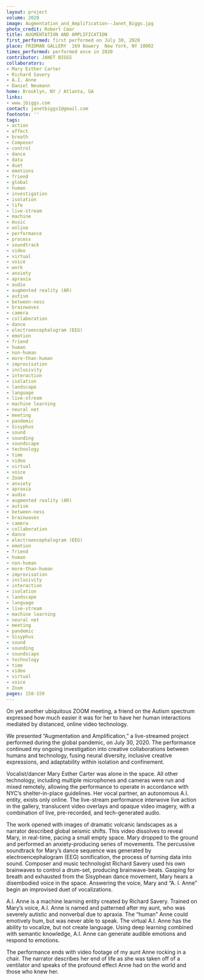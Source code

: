 ```yaml
---
layout: project
volume: 2020
image: Augmentation_and_Amplification--Janet_Biggs.jpg
photo_credit: Robert Cmar
title: AUGMENTATION AND AMPLIFICATION
first_performed: first performed on July 30, 2020
place: FRIDMAN GALLERY  169 Bowery  New York, NY 10002
times_performed: performed once in 2020
contributor: JANET BIGGS
collaborators:
- Mary Esther Carter
- Richard Savery
- A.I. Anne
- Daniel Neumann
home: Brooklyn, NY / Atlanta, GA
links:
- www.jbiggs.com
contact: janetbiggs1@gmail.com
footnote: ''
tags:
- action
- affect
- breath
- Composer
- control
- dance
- data
- duet
- emotions
- friend
- global
- human
- investigation
- isolation
- life
- live-stream
- machine
- music
- online
- performance
- process
- soundtrack
- video
- virtual
- voice
- work
- anxiety
- apraxia
- audio
- augmented reality (AR)
- autism
- between-ness
- brainwaves
- camera
- collaboration
- dance
- electroencephalogram (EEG)
- emotion
- friend
- human
- non-human
- more-than-human
- improvisation
- inclusivity
- interaction
- isolation
- landscape
- language
- live-stream
- machine learning
- neural net
- meeting
- pandemic
- Sisyphus
- sound
- sounding
- soundscape
- technology
- time
- video
- virtual
- voice
- Zoom
- anxiety
- apraxia
- audio
- augmented reality (AR)
- autism
- between-ness
- brainwaves
- camera
- collaboration
- dance
- electroencephalogram (EEG)
- emotion
- friend
- human
- non-human
- more-than-human
- improvisation
- inclusivity
- interaction
- isolation
- landscape
- language
- live-stream
- machine learning
- neural net
- meeting
- pandemic
- Sisyphus
- sound
- sounding
- soundscape
- technology
- time
- video
- virtual
- voice
- Zoom
pages: 158-159
---
```


On yet another ubiquitous ZOOM meeting, a friend on the Autism spectrum expressed how much easier it was for her to have her human interactions mediated by distanced, online video technology.

We presented “Augmentation and Amplification,” a live-streamed project performed during the global pandemic, on July 30, 2020. The performance continued my ongoing investigation into creative collaborations between humans and technology, fusing neural diversity, inclusive creative expressions, and adaptability within isolation and confinement. 

Vocalist/dancer Mary Esther Carter was alone in the space. All other technology, including multiple microphones and cameras were run and mixed remotely, allowing the performance to operate in accordance with NYC’s shelter-in-place guidelines. Her vocal partner, an autonomous A.I. entity, exists only online. The live-stream performance interwove live action in the gallery, translucent video overlays and opaque video imagery, with a combination of live, pre-recorded, and tech-generated audio.

The work opened with images of dramatic volcanic landscapes as a narrator described global seismic shifts. This video dissolves to reveal Mary, in real-time, pacing a small empty space. Mary dropped to the ground and performed an anxiety-producing series of movements. The percussive soundtrack for Mary’s dance sequence was generated by electroencephalogram (EEG) sonification, the process of turning data into sound. Composer and music technologist Richard Savery used his own brainwaves to control a drum-set, producing brainwave-beats. Gasping for breath and exhausted from the Sisyphean dance movement, Mary hears a disembodied voice in the space. Answering the voice, Mary and “A. I. Anne” begin an improvised duet of vocalizations. 

A.I. Anne is a machine learning entity created by Richard Savery. Trained on Mary’s voice, A.I. Anne is named and patterned after my aunt, who was severely autistic and nonverbal due to apraxia. The “human” Anne could emotively hum, but was never able to speak. The virtual A.I. Anne has the ability to vocalize, but not create language. Using deep learning combined with semantic knowledge, A.I. Anne can generate audible emotions and respond to emotions.

The performance ends with video footage of my aunt Anne rocking in a chair. The narrator describes her end of life as she was taken off of a ventilator and speaks of the profound effect Anne had on the world and those who knew her.